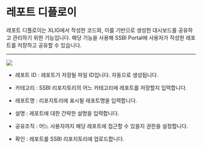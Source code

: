 
# 레포트 디플로이

레포트 디플로이는 XLIG에서 작성한 코드와, 이를 기반으로 생성한 대시보드를 공유하고 관리하기 위한 기능입니다. 해당 기능을 사용해 SSBI Portal에 사용자가 작성한 레포트를 저장하고 공유할 수 있습니다.

---

<img src = "https://user-images.githubusercontent.com/86198387/203714122-e9f5cd35-4fcd-4360-8ac6-12e622305f1f.png" />

- 레포트 ID : 레포트가 저장될 파일 ID입니다. 자동으로 생성됩니다.

<div>

- 카테고리 : SSBI 리포지토리의 어느 카테고리에 레포트를 저장할지 입력합니다. </div>

<div>

- 레포트명 : 리포지토리에 표시될 레포트명을 입력합니다. </div>

<div>

- 설명 : 레포트에 대한 간략한 설명을 입력합니다. </div>

<div>

- 공유조직 : 어느 사용자까지 해당 레포트에 접근할 수 있을지 권한을 설정합니다. </div>

<div>

- 확인 : 레포트를 SSBI 리포지토리에 업로드합니다. </div>
